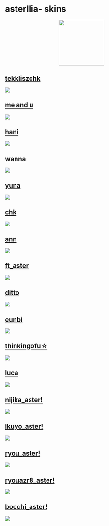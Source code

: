 # asterllia- skins
<p align="center">
<a href="https://osu.ppy.sh/users/9456733">
  <img src="https://a.ppy.sh/9456733"  
       width="150"
       height="150"></a>
  
## [tekkliszchk](https://ameliayuri.s-ul.eu/BF4dS8ql)
  [![](https://cdn.discordapp.com/attachments/689426989345669144/1210602001893957712/screenshot7136.png?ex=65eb27f9&is=65d8b2f9&hm=e642f5e0dc4a9d1e46a3f9d041ef6af3c98e8a4744641fa122b5499a133dc1e4&)](https://ameliayuri.s-ul.eu/NH4MoJvZ)


## [me and u](https://ameliayuri.s-ul.eu/NH4MoJvZ)
  [![](https://cdn.discordapp.com/attachments/689426989345669144/1210601915587493909/screenshot7114.png?ex=65eb27e4&is=65d8b2e4&hm=839b222ae6e293d55195007ab50a549dfea17d4f8897c0d8f9ccb4b829ba67f7&)](https://ameliayuri.s-ul.eu/NH4MoJvZ)  


## [hani](https://ameliayuri.s-ul.eu/y3Xx5bhB)
  [![](https://i.imgur.com/yt5SIns.png)](https://ameliayuri.s-ul.eu/y3Xx5bhB)  


## [wanna](https://ameliayuri.s-ul.eu/I8QkafGQ)
  [![](https://i.imgur.com/m4cSnfe.png)](https://ameliayuri.s-ul.eu/I8QkafGQ)


## [yuna](https://ameliayuri.s-ul.eu/7oXetAGc)
  [![](https://i.imgur.com/Mei34qa.png)](https://ameliayuri.s-ul.eu/7oXetAGc)


## [chk](https://ameliayuri.s-ul.eu/GieoAgWr)
  [![](https://i.imgur.com/eg1OFsJ.png)](https://ameliayuri.s-ul.eu/GieoAgWr)


## [ann](https://ameliayuri.s-ul.eu/KrKDzyBT)
  [![](https://i.imgur.com/YnMJlis.png)](https://ameliayuri.s-ul.eu/KrKDzyBT)


## [ft_aster](https://ameliayuri.s-ul.eu/uPybnMNo)
  [![](https://i.imgur.com/5wkt1yW.png)](https://ameliayuri.s-ul.eu/uPybnMNo)
  

## [ditto](https://ameliayuri.s-ul.eu/yn2X8u7i)
  [![](https://i.imgur.com/AcyTkzy.png)](https://ameliayuri.s-ul.eu/yn2X8u7i)


## [eunbi](https://ameliayuri.s-ul.eu/FIAx5zoQ)
  [![](https://i.imgur.com/sGEE4p6.png)](https://ameliayuri.s-ul.eu/FIAx5zoQ)


## [thinkingofu☆](https://ameliayuri.s-ul.eu/L1wvKonz)
  [![](https://i.imgur.com/C3pFXHG.png)](https://ameliayuri.s-ul.eu/L1wvKonz)


## [luca](https://waa.ai/fL9N)
[![](https://i.imgur.com/VX9OvSJ.png)](https://waa.ai/fL9N)
  
  
## [nijika_aster!](https://github.com/rudj-skinhub/woal/raw/tyfh/asterllia/%E2%9C%A6%20-%20asterllia%20-%20nijika!.osk)
[![](https://i.imgur.com/dSgmIlD.png)](https://github.com/rudj-skinhub/woal/raw/tyfh/asterllia/%E2%9C%A6%20-%20asterllia%20-%20nijika!.osk)

## [ikuyo_aster!](https://github.com/rudj-skinhub/woal/raw/tyfh/asterllia/%E2%9C%A6%20-%20asterllia%20-%20ikuyo!.osk)
[![](https://i.imgur.com/eYquBk6.png)](https://github.com/rudj-skinhub/woal/raw/tyfh/asterllia/%E2%9C%A6%20-%20asterllia%20-%20ikuyo!.osk)

## [ryou_aster!](https://github.com/rudj-skinhub/woal/raw/tyfh/asterllia/%E2%9C%A6%20-%20asterllia%20-%20ryou!.osk)
[![](https://i.imgur.com/Gl6wQch.png)](https://github.com/rudj-skinhub/woal/raw/tyfh/asterllia/%E2%9C%A6%20-%20asterllia%20-%20ryou!.osk)

## [ryouazr8_aster!](https://github.com/rudj-skinhub/woal/raw/tyfh/asterllia/%E2%9C%A6%20-%20asterllia%20-%20ryou!%20-%20azr8.osk)
[![](https://i.imgur.com/0xIpuK8.png)](https://github.com/rudj-skinhub/woal/raw/tyfh/asterllia/%E2%9C%A6%20-%20asterllia%20-%20ryou!%20-%20azr8.osk)


## [bocchi_aster!](https://github.com/rudj-skinhub/woal/raw/tyfh/asterllia/bocchi_aster!.osk)
[![](https://i.imgur.com/RrmJyOr.jpg)](https://github.com/rudj-skinhub/woal/raw/tyfh/asterllia/bocchi_aster!.osk)
